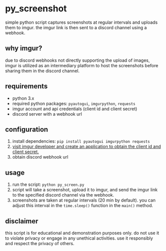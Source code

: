 # py_screenshot

simple python script captures screenshots at regular intervals and uploads them to imgur. the imgur link is then sent to a discord channel using a webhook.

## why imgur?

due to discord webhooks not directly supporting the upload of images, imgur is utilized as an intermediary platform to host the screenshots before sharing them in the discord channel.

## requirements

- python 3.x
- required python packages: `pyautogui`, `imgurpython`, `requests`
- imgur account and api credentials (client id and client secret)
- discord server with a webhook url

## configuration

1. install dependencies: `pip install pyautogui imgurpython requests`
2. [visit imgur developer and create an application to obtain the client id and client secret.](https://api.imgur.com/oauth2/addclient)
3. obtain discord webhook url

## usage

1. run the script: `python py_screen.py`
2. script will take a screenshot, upload it to imgur, and send the imgur link to the specified discord channel via the webhook.
3. screenshots are taken at regular intervals (20 min by default). you can adjust this interval in the `time.sleep()` function in the `main()` method.

## disclaimer

this script is for educational and demonstration purposes only. do not use it to violate privacy or engage in any unethical activities. use it responsibly and respect the privacy of others.
